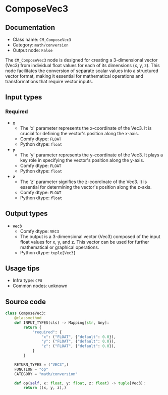 # ComposeVec3
## Documentation
- Class name: `CM_ComposeVec3`
- Category: `math/conversion`
- Output node: `False`

The `CM_ComposeVec3` node is designed for creating a 3-dimensional vector (Vec3) from individual float values for each of its dimensions (x, y, z). This node facilitates the conversion of separate scalar values into a structured vector format, making it essential for mathematical operations and transformations that require vector inputs.
## Input types
### Required
- **`x`**
    - The 'x' parameter represents the x-coordinate of the Vec3. It is crucial for defining the vector's position along the x-axis.
    - Comfy dtype: `FLOAT`
    - Python dtype: `float`
- **`y`**
    - The 'y' parameter represents the y-coordinate of the Vec3. It plays a key role in specifying the vector's position along the y-axis.
    - Comfy dtype: `FLOAT`
    - Python dtype: `float`
- **`z`**
    - The 'z' parameter signifies the z-coordinate of the Vec3. It is essential for determining the vector's position along the z-axis.
    - Comfy dtype: `FLOAT`
    - Python dtype: `float`
## Output types
- **`vec3`**
    - Comfy dtype: `VEC3`
    - The output is a 3-dimensional vector (Vec3) composed of the input float values for x, y, and z. This vector can be used for further mathematical or graphical operations.
    - Python dtype: `tuple[Vec3]`
## Usage tips
- Infra type: `CPU`
- Common nodes: unknown


## Source code
```python
class ComposeVec3:
    @classmethod
    def INPUT_TYPES(cls) -> Mapping[str, Any]:
        return {
            "required": {
                "x": ("FLOAT", {"default": 0.0}),
                "y": ("FLOAT", {"default": 0.0}),
                "z": ("FLOAT", {"default": 0.0}),
            }
        }

    RETURN_TYPES = ("VEC3",)
    FUNCTION = "op"
    CATEGORY = "math/conversion"

    def op(self, x: float, y: float, z: float) -> tuple[Vec3]:
        return ((x, y, z),)

```
